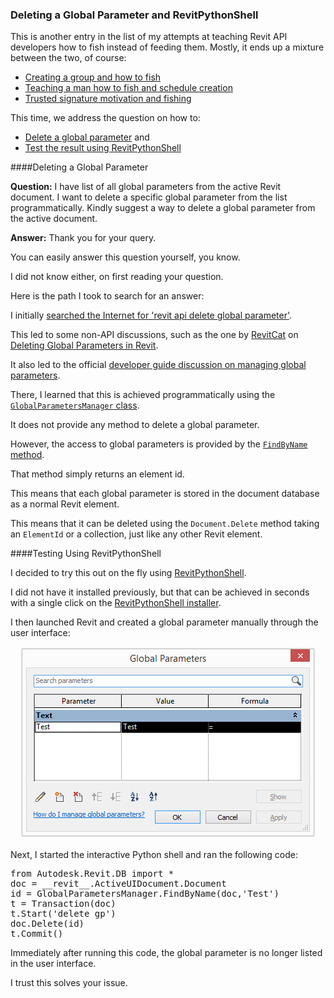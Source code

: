 <head>
<meta http-equiv="Content-Type" content="text/html; charset=utf-8">
<link rel="stylesheet" type="text/css" href="bc.css">
<!--
<script src="run_prettify.js" type="text/javascript"></script>
<script src="https://google-code-prettify.googlecode.com/svn/loader/run_prettify.js" type="text/javascript"></script>
-->
<script src="https://cdn.rawgit.com/google/code-prettify/master/loader/run_prettify.js" type="text/javascript"></script>
</head>

<!---

- 13580220 [Deletion of Global Parameters]

 #RevitAPI @AutodeskRevit #bim #dynamobim @AutodeskForge #ForgeDevCon 

I have list of all global parameters from the active Revit document. I want to delete a specific global parameter from the list programmatically. Kindly suggest a way to delete a global parameter from the active document...

--->

### Deleting a Global Parameter and RevitPythonShell

This is another entry in the list of my attempts at teaching Revit API developers how to fish instead of feeding them.
Mostly, it ends up a mixture between the two, of course:

- [Creating a group and how to fish](http://thebuildingcoder.typepad.com/blog/2009/02/creating-a-group-and-how-to-fish.html)
- [Teaching a man how to fish and schedule creation](http://thebuildingcoder.typepad.com/blog/2014/07/teaching-a-man-how-to-fish-and-schedule-creation.html)
- [Trusted signature motivation and fishing](http://thebuildingcoder.typepad.com/blog/2016/09/trusted-signature-motivation-and-fishing.html)

This time, we address the question on how to:

- [Delete a global parameter](#2) and 
- [Test the result using RevitPythonShell](#3)

####<a name="2"></a>Deleting a Global Parameter

**Question:** I have list of all global parameters from the active Revit document. I want to delete a specific global parameter from the list programmatically. Kindly suggest a way to delete a global parameter from the active document.

**Answer:** Thank you for your query.

You can easily answer this question yourself, you know.

I did not know either, on first reading your question.

Here is the path I took to search for an answer:

I initially [searched the Internet for 'revit api delete global parameter'](https://duckduckgo.com/?q=revit+api+delete+global+parameter).

This led to some non-API discussions, such as the one
by [RevitCat](http://revitcat.blogspot.de) 
on [Deleting Global Parameters in Revit](http://revitcat.blogspot.de/2017/04/deleting-global-parameters-in-revit.html).

It also led to the official [developer guide discussion on managing global parameters](https://knowledge.autodesk.com/support/revit-products/getting-started/caas/CloudHelp/cloudhelp/2017/ENU/Revit-API/files/GUID-9FDC35A5-C054-46CA-B2DC-E20958FD197F-htm.html).

There, I learned that this is achieved programmatically using
the [`GlobalParametersManager` class](http://www.revitapidocs.com/2018.1/f3af05ec-1f0c-fe86-6708-0a211a40bcda.htm).

It does not provide any method to delete a global parameter.

However, the access to global parameters is provided by
the [`FindByName` method](http://www.revitapidocs.com/2018.1/7c7a7bd3-18e8-d9be-d9a7-66cd9ecdccc7.htm).

That method simply returns an element id.

This means that each global parameter is stored in the document database as a normal Revit element.

This means that it can be deleted using the `Document.Delete` method taking an `ElementId` or a collection, just like any other Revit element.

####<a name="3"></a>Testing Using RevitPythonShell

I decided to try this out on the fly
using [RevitPythonShell](https://github.com/architecture-building-systems/revitpythonshell).

I did not have it installed previously, but that can be achieved in seconds with a single click on
the [RevitPythonShell installer](https://github.com/architecture-building-systems/revitpythonshell#installation).

I then launched Revit and created a global parameter manually through the user interface:

<center>
<img src="img/global_parameter_01.png" alt="Global parameter" width="475"/>
</center>

Next, I started the interactive Python shell and ran the following code:

<pre class="prettyprint">
from Autodesk.Revit.DB import *
doc = __revit__.ActiveUIDocument.Document
id = GlobalParametersManager.FindByName(doc,'Test')
t = Transaction(doc)
t.Start('delete gp')
doc.Delete(id)
t.Commit()
</pre>

Immediately after running this code, the global parameter is no longer listed in the user interface.

I trust this solves your issue.

